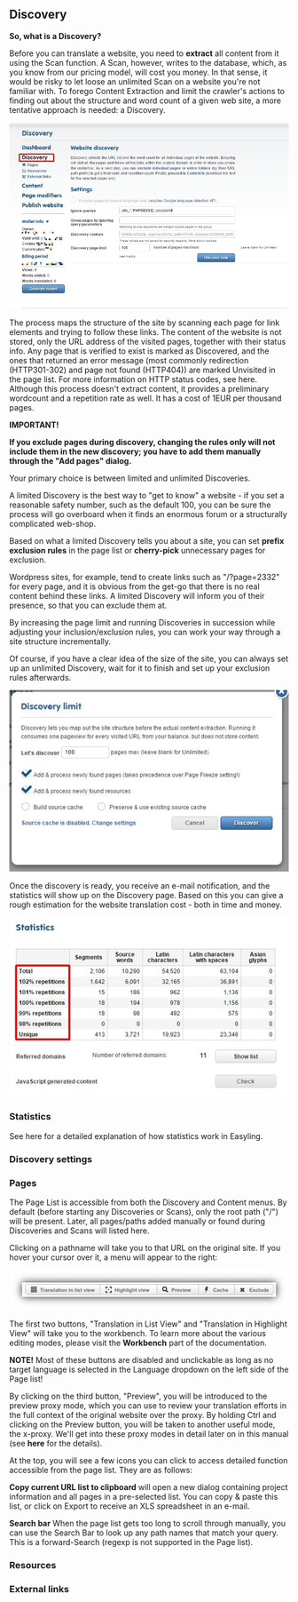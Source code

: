 ## Discovery

**So, what is a Discovery?**

Before you can translate a website, you need to **extract** all
content from it using the Scan function. A Scan, however, writes to
the database, which, as you know from our pricing model, will cost you
money. In that sense, it would be risky to let loose an unlimited Scan
on a website you're not familiar with. To forego Content Extraction
and limit the crawler's actions to finding out about the structure and
word count of a given web site, a more tentative approach is needed: a
Discovery.

![Run discovery](/img/discovery.png)

The process maps the structure of the site by scanning each page for
link elements and trying to follow these links. The content of the
website is not stored, only the URL address of the visited pages,
together with their status info. Any page that is verified to exist is
marked as Discovered, and the ones that returned an error message
(most commonly redirection (HTTP301-302) and page not found (HTTP404))
are marked Unvisited in the page list. For more information on HTTP
status codes, see here. Although this process doesn't extract content,
it provides a preliminary wordcount and a repetition rate as well. It
has a cost of 1EUR per thousand pages.

**IMPORTANT!**

**If you exclude pages during discovery, changing the rules only will
not include them in the new discovery; you have to add them manually
through the "Add pages" dialog.**

Your primary choice is between limited and unlimited Discoveries.

A limited Discovery is the best way to "get to know" a website - if
you set a reasonable safety number, such as the default 100, you can
be sure the process will go overboard when it finds an enormous forum
or a structurally complicated web-shop.

Based on what a limited Discovery tells you about a site, you can set
**prefix exclusion rules** in the page list or **cherry-pick**
unnecessary pages for exclusion.

Wordpress sites, for example, tend to create links such as
"/?page=2332" for every page, and it is obvious from the get-go that
there is no real content behind these links. A limited Discovery will
inform you of their presence, so that you can exclude them at.

By increasing the page limit and running Discoveries in succession
while adjusting your inclusion/exclusion rules, you can work your way
through a site structure incrementally.

Of course, if you have a clear idea of the size of the site, you can
always set up an unlimited Discovery, wait for it to finish and set up
your exclusion rules afterwards.

![Discovery limit](/img/discovery-limit.png)

Once the discovery is ready, you receive an e-mail notification, and
the statistics will show up on the Discovery page. Based on this you
can give a rough estimation for the website translation cost - both in
time and money.

![Discovery statistics](/img/discovery-statistics.png)

### Statistics

See here for a detailed explanation of how statistics work in
Easyling.

### Discovery settings

### Pages

The Page List is accessible from both the Discovery and Content
menus. By default (before starting any Discoveries or Scans), only the
root path ("/") will be present. Later, all pages/paths added manually
or found during Discoveries and Scans will listed here.


Clicking on a pathname will take you to that URL on the original
site. If you hover your cursor over it, a menu will appear to the
right:

![Hover menu](/img/plhovermenu.png)

The first two buttons, "Translation in List View" and "Translation in
Highlight View" will take you to the workbench. To learn more about
the various editing modes, please visit the **Workbench** part of the
documentation.

**NOTE!** Most of these buttons are disabled and unclickable as long
as no target language is selected in the Language dropdown on the left
side of the Page list!

By clicking on the third button, "Preview", you will be introduced to
the preview proxy mode, which you can use to review your translation
efforts in the full context of the original website over the proxy. By
holding Ctrl and clicking on the Preview button, you will be taken to
another useful mode, the x-proxy. We'll get into these proxy modes in
detail later on in this manual (see **here** for the details).

At the top, you will see a few icons you can click to access detailed
function accessible from the page list. They are as follows:

**Copy current URL list to clipboard** will open a new dialog
containing project information and all pages in a pre-selected list.
You can copy & paste this list, or click on Export to receive an XLS
spreadsheet in an e-mail.

**Search bar** When the page list gets too long to scroll through
manually, you can use the Search Bar to look up any path names that
match your query. This is a forward-Search (regexp is not supported in
the Page list).

### Resources

### External links
